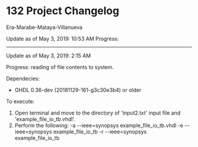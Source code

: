 # 132 Project Changelog
Era-Marabe-Mataya-Villanueva

Update as of May 3, 2019: 10:53 AM
Progress: 

______________________________________________________________________________________________________
Update as of May 3, 2019: 2:15 AM

Progress: reading of file contents to system.

Dependecies:
 - GHDL 0.36-dev (20181129-161-g3c30e3b4) or older


To execute:
1. Open terminal and move to the directory of 'input2.txt' input file and 'example_file_io_tb.vhdl'.
2. Perform the following:
	-a --ieee=synopsys example_file_io_tb.vhdl
 	-e --ieee=synopsys example_file_io_tb
 	-r --ieee=synopsys example_file_io_tb
